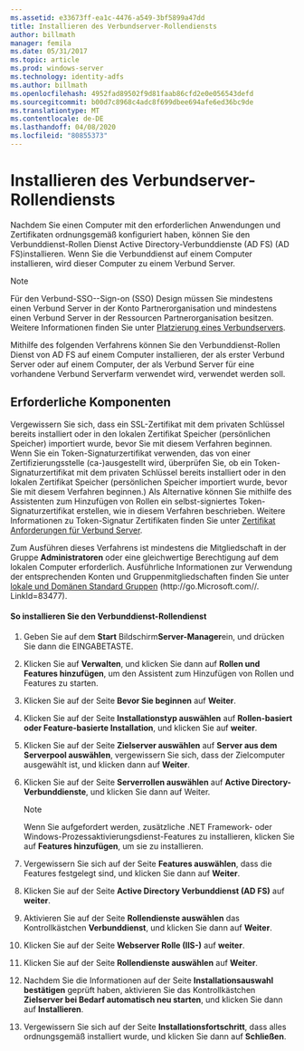 ```yaml
---
ms.assetid: e33673ff-ea1c-4476-a549-3bf5899a47dd
title: Installieren des Verbundserver-Rollendiensts
author: billmath
manager: femila
ms.date: 05/31/2017
ms.topic: article
ms.prod: windows-server
ms.technology: identity-adfs
ms.author: billmath
ms.openlocfilehash: 4952fad89502f9d81faab86cfd2e0e056543defd
ms.sourcegitcommit: b00d7c8968c4adc8f699dbee694afe6ed36bc9de
ms.translationtype: MT
ms.contentlocale: de-DE
ms.lasthandoff: 04/08/2020
ms.locfileid: "80855373"
---
```

# <a name="install-the-federation-service-role-service"></a>Installieren des Verbundserver-Rollendiensts

Nachdem Sie einen Computer mit den erforderlichen Anwendungen und Zertifikaten ordnungsgemäß konfiguriert haben, können Sie den Verbunddienst-Rollen Dienst Active Directory-Verbunddienste (AD FS) \(AD FS\)installieren. Wenn Sie die Verbunddienst auf einem Computer installieren, wird dieser Computer zu einem Verbund Server.  
  
> [!NOTE]  
> Für den Verbund-SSO-\-Sign\-on \(SSO\) Design müssen Sie mindestens einen Verbund Server in der Konto Partnerorganisation und mindestens einen Verbund Server in der Ressourcen Partnerorganisation besitzen. Weitere Informationen finden Sie unter [Platzierung eines Verbundservers](https://technet.microsoft.com/library/dd807127.aspx).  
  
Mithilfe des folgenden Verfahrens können Sie den Verbunddienst-Rollen Dienst von AD FS auf einem Computer installieren, der als erster Verbund Server oder auf einem Computer, der als Verbund Server für eine vorhandene Verbund Serverfarm verwendet wird, verwendet werden soll.  
  
## <a name="prerequisites"></a>Erforderliche Komponenten  
Vergewissern Sie sich, dass ein SSL-Zertifikat mit dem privaten Schlüssel bereits installiert oder in den lokalen Zertifikat Speicher \(persönlichen Speicher\) importiert wurde, bevor Sie mit diesem Verfahren beginnen. Wenn Sie ein Token\-Signaturzertifikat verwenden, das von einer Zertifizierungsstelle \(ca-\)ausgestellt wird, überprüfen Sie, ob ein Token\-Signaturzertifikat mit dem privaten Schlüssel bereits installiert oder in den lokalen Zertifikat Speicher \(persönlichen Speicher importiert wurde, bevor Sie mit diesem Verfahren beginnen.\) Als Alternative können Sie mithilfe des Assistenten zum Hinzufügen von Rollen ein selbst\-signiertes Token\-Signaturzertifikat erstellen, wie in diesem Verfahren beschrieben. Weitere Informationen zu Token\-Signatur Zertifikaten finden Sie unter [Zertifikat Anforderungen für Verbund Server](https://technet.microsoft.com/library/dd807040.aspx).  
  
Zum Ausführen dieses Verfahrens ist mindestens die Mitgliedschaft in der Gruppe **Administratoren** oder eine gleichwertige Berechtigung auf dem lokalen Computer erforderlich.  Ausführliche Informationen zur Verwendung der entsprechenden Konten und Gruppenmitgliedschaften finden Sie unter [lokale und Domänen Standard Gruppen](https://go.microsoft.com/fwlink/?LinkId=83477) \(http:\/\/go.Microsoft.com\/\/. LinkId\=83477\).   
  
#### <a name="to-install-the-federation-service-role-service"></a>So installieren Sie den Verbunddienst-Rollendienst  
  
1.  Geben Sie auf dem **Start** Bildschirm**Server-Manager**ein, und drücken Sie dann die EINGABETASTE.  
  
2.  Klicken Sie auf **Verwalten**, und klicken Sie dann auf **Rollen und Features hinzufügen**, um den Assistent zum Hinzufügen von Rollen und Features zu starten.  
  
3.  Klicken Sie auf der Seite **Bevor Sie beginnen** auf **Weiter**.  
  
4.  Klicken Sie auf der Seite **Installationstyp auswählen** auf **Rollen\-basiert oder Feature\-basierte Installation**, und klicken Sie auf **weiter**.  
  
5.  Klicken Sie auf der Seite **Zielserver auswählen** auf **Server aus dem Serverpool auswählen**, vergewissern Sie sich, dass der Zielcomputer ausgewählt ist, und klicken dann auf **Weiter**.  
  
6.  Klicken Sie auf der Seite **Serverrollen auswählen** auf **Active Directory-Verbunddienste**, und klicken Sie dann auf Weiter.  
  
    > [!NOTE]  
    > Wenn Sie aufgefordert werden, zusätzliche .NET Framework- oder Windows-Prozessaktivierungsdienst-Features zu installieren, klicken Sie auf **Features hinzufügen**, um sie zu installieren.  
  
7.  Vergewissern Sie sich auf der Seite **Features auswählen**, dass die Features festgelegt sind, und klicken Sie dann auf **Weiter**.  
  
8.  Klicken Sie auf der Seite **Active Directory Verbunddienst \(AD FS\)** auf **weiter**.  
  
9. Aktivieren Sie auf der Seite **Rollendienste auswählen** das Kontrollkästchen **Verbunddienst**, und klicken Sie dann auf **Weiter**.  
  
10. Klicken Sie auf der Seite **Webserver Rolle \(IIS-\)** auf **weiter**.  
  
11. Klicken Sie auf der Seite **Rollendienste auswählen** auf **Weiter**.  
  
12. Nachdem Sie die Informationen auf der Seite **Installationsauswahl bestätigen** geprüft haben, aktivieren Sie das Kontrollkästchen **Zielserver bei Bedarf automatisch neu starten**, und klicken Sie dann auf **Installieren**.  
  
13. Vergewissern Sie sich auf der Seite **Installationsfortschritt**, dass alles ordnungsgemäß installiert wurde, und klicken Sie dann auf **Schließen**.  
  

